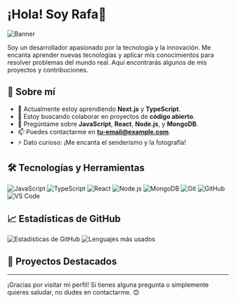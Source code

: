 # ¡Hola! Soy Rafa👋

![Banner](https://your-banner-image-url.com)

Soy un desarrollador apasionado por la tecnología y la innovación. Me encanta aprender nuevas tecnologías y aplicar mis conocimientos para resolver problemas del mundo real. Aquí encontrarás algunos de mis proyectos y contribuciones.

## 🚀 Sobre mí

- 🌱 Actualmente estoy aprendiendo **Next.js** y **TypeScript**.
- 👯 Estoy buscando colaborar en proyectos de **código abierto**.
- 💬 Pregúntame sobre **JavaScript**, **React**, **Node.js**, y **MongoDB**.
- 📫 Puedes contactarme en **[tu-email@example.com](mailto:tu-email@example.com)**.
- ⚡ Dato curioso: ¡Me encanta el senderismo y la fotografía!

## 🛠️ Tecnologías y Herramientas

![JavaScript](https://img.shields.io/badge/-JavaScript-F7DF1E?style=flat&logo=javascript&logoColor=black)
![TypeScript](https://img.shields.io/badge/-TypeScript-007ACC?style=flat&logo=typescript&logoColor=white)
![React](https://img.shields.io/badge/-React-61DAFB?style=flat&logo=react&logoColor=black)
![Node.js](https://img.shields.io/badge/-Node.js-339933?style=flat&logo=node.js&logoColor=white)
![MongoDB](https://img.shields.io/badge/-MongoDB-47A248?style=flat&logo=mongodb&logoColor=white)
![Git](https://img.shields.io/badge/-Git-F05032?style=flat&logo=git&logoColor=white)
![GitHub](https://img.shields.io/badge/-GitHub-181717?style=flat&logo=github&logoColor=white)
![VS Code](https://img.shields.io/badge/-VS%20Code-007ACC?style=flat&logo=visual-studio-code&logoColor=white)

## 📈 Estadísticas de GitHub

![Estadísticas de GitHub](https://github-readme-stats.vercel.app/api?username=tu-usuario&show_icons=true&theme=radical)
![Lenguajes más usados](https://github-readme-stats.vercel.app/api/top-langs/?username=tu-usuario&layout=compact&theme=radical)

## 📂 Proyectos Destacados
<!-- 
### [Proyecto 1](https://github.com/tu-usuario/proyecto-1)
Descripción breve del proyecto 1.

### [Proyecto 2](https://github.com/tu-usuario/proyecto-2)
Descripción breve del proyecto 2.

### [Proyecto 3](https://github.com/tu-usuario/proyecto-3)
Descripción breve del proyecto 3.

## 🌐 Encuéntrame en

- [LinkedIn](https://www.linkedin.com/in/tu-usuario)
- [Twitter](https://twitter.com/tu-usuario)
- [Blog Personal](https://tu-blog.com)
 -->
---

¡Gracias por visitar mi perfil! Si tienes alguna pregunta o simplemente quieres saludar, no dudes en contactarme. 😊
